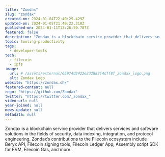```yaml
---
title: "Zondax"
slug: "zondax"
created-on: 2024-01-04T22:40:29.429Z
updated-on: 2024-01-05T21:40:22.310Z
published-on: 2024-01-11T13:26:59.787Z
featured: false
description: "Zondax is a blockchain service provider that delivers services and software solutions in the fields of security, data indexing, integration, and protocol engineering."
topic: tooling-productivity
tags:
  - developer-tools
tech:
  - filecoin
  - ipfs
image:
  url: # /assets/external/65974d3422e2d2883f4dff8f_zondax_logo.png
  alt: Zondax Logo
website: "https://zondax.ch/"
featured-content: null
repo: "https://github.com/Zondax"
twitter: "https://twitter.com/_zondax_"
video-url: null
year-joined: null
news-update: null
metadata: null
---
```


Zondax is a blockchain service provider that delivers services and software solutions in the fields of security, data indexing, integration, and protocol engineering. Zondax’s contributions to the Filecoin ecosystem include Beryx API, Filecoin signing tools, Filecoin Ledger App, Assembly script SDK for FVM, Filecoin Gas, and more.
